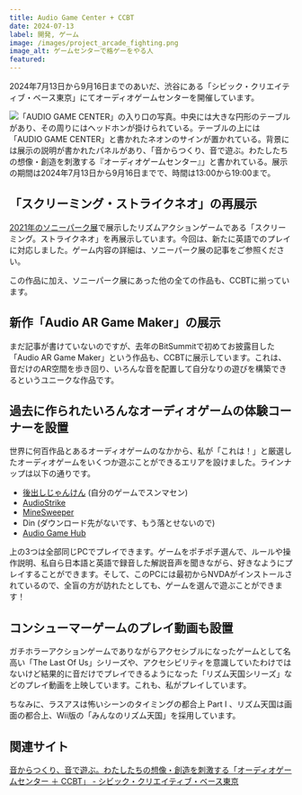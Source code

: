 ```yaml
---
title: Audio Game Center + CCBT
date: 2024-07-13
label: 開発, ゲーム
image: /images/project_arcade_fighting.png
image_alt: ゲームセンターで格ゲーをやる人
featured:
---
```


2024年7月13日から9月16日までのあいだ、渋谷にある「シビック・クリエイティブ・ベース東京」にてオーディオゲームセンターを開催しています。

![「AUDIO GAME CENTER」の入り口の写真。中央には大きな円形のテーブルがあり、その周りにはヘッドホンが掛けられている。テーブルの上には「AUDIO GAME CENTER」と書かれたネオンのサインが置かれている。背景には展示の説明が書かれたパネルがあり、「音からつくり、音で遊ぶ。わたしたちの想像・創造を刺激する『オーディオゲームセンター』」と書かれている。展示の期間は2024年7月13日から9月16日までで、時間は13:00から19:00まで。]({{site.baseurl}}/images/agc-ccbt.jpg#wide)

## 「スクリーミング・ストライクネオ」の再展示

[2021年のソニーパーク展](https://yncat.net/project/sonypark)で展示したリズムアクションゲームである「スクリーミング。ストライクネオ」を再展示しています。今回は、新たに英語でのプレイに対応しました。ゲーム内容の詳細は、ソニーパーク展の記事をご参照ください。

この作品に加え、ソニーパーク展にあった他の全ての作品も、CCBTに揃っています。

## 新作「Audio AR Game Maker」の展示

まだ記事が書けていないのですが、去年のBitSummitで初めてお披露目した「Audio AR Game Maker」という作品も、CCBTに展示しています。これは、音だけのAR空間を歩き回り、いろんな音を配置して自分なりの遊びを構築できるというユニークな作品です。

## 過去に作られたいろんなオーディオゲームの体験コーナーを設置

世界に何百作品とあるオーディオゲームのなかから、私が「これは！」と厳選したオーディオゲームをいくつか遊ぶことができるエリアを設けました。ラインナップは以下の通りです。

- [後出しじゃんけん](https://nyanchangames.com/softs/atodasi_janken.exe) (自分のゲームでスンマセン)
- [AudioStrike](https://hirotaka2014.sakura.ne.jp/mh0406/game/as.htm)
- [MineSweeper](https://hirotaka2014.sakura.ne.jp/mh0406/game/mine-hsp.zip)
- Din (ダウンロード先がないです、もう落とせないので)
- [Audio Game Hub](https://audiogamehub.com/)

上の3つは全部同じPCでプレイできます。ゲームをポチポチ選んで、ルールや操作説明、私自ら日本語と英語で録音した解説音声を聞きながら、好きなようにプレイすることができます。そして、このPCには最初からNVDAがインストールされているので、全盲の方が訪れたとしても、ゲームを選んで遊ぶことができます！

## コンシューマーゲームのプレイ動画も設置

ガチホラーアクションゲームでありながらアクセシブルになったゲームとして名高い「The Last Of Us」シリーズや、アクセシビリティを意識していたわけではないけど結果的に音だけでプレイできるようになった「リズム天国シリーズ」などのプレイ動画を上映しています。これも、私がプレイしています。

ちなみに、ラスアスは怖いシーンのタイミングの都合上 Part I 、リズム天国は画面の都合上、Wii版の「みんなのリズム天国」を採用しています。

## 関連サイト

[音からつくり、音で遊ぶ。わたしたちの想像・創造を刺激する「オーディオゲームセンター ＋ CCBT」 - シビック・クリエイティブ・ベース東京 ](https://ccbt.rekibun.or.jp/events/audiogamecenter_ccbt)
